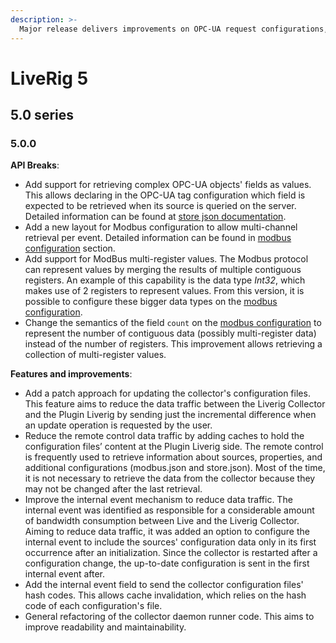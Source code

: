 ```yaml
---
description: >-
  Major release delivers improvements on OPC-UA request configurations, new ModBus capabilities, and data traffic optimization.
---
```


# LiveRig 5

## 5.0 series

### 5.0.0

**API Breaks**:

* Add support for retrieving complex OPC-UA objects' fields as values. This allows declaring in the OPC-UA tag configuration which field is expected to be retrieved when its source is queried on the server. Detailed information can be found at [store json documentation](../../collector/configuration/store.json.md#liverig-collector-5.0.0-or-above).
* Add a new layout for Modbus configuration to allow multi-channel retrieval per event. Detailed information can be found in [modbus configuration](../../collector/configuration/modbus.json.md) section.
* Add support for ModBus multi-register values. The Modbus protocol can represent values by merging the results of multiple contiguous registers. An example of this capability is the data type _Int32_, which makes use of 2 registers to represent values. From this version, it is possible to configure these bigger data types on the [modbus configuration](../../collector/configuration/modbus.json.md).
* Change the semantics of the field `count` on the [modbus configuration](../../collector/configuration/modbus.json.md) to represent the number of contiguous data (possibly multi-register data) instead of the number of registers. This improvement allows retrieving a collection of multi-register values.

**Features and improvements**:

* Add a patch approach for updating the collector's configuration files. This feature aims to reduce the data traffic between the Liverig Collector and the Plugin Liverig by sending just the incremental difference when an update operation is requested by the user.
* Reduce the remote control data traffic by adding caches to hold the configuration files’ content at the Plugin Liverig side. The remote control is frequently used to retrieve information about sources, properties, and additional configurations (modbus.json and store.json). Most of the time, it is not necessary to retrieve the data from the collector because they may not be changed after the last retrieval.
* Improve the internal event mechanism to reduce data traffic. The internal event was identified as responsible for a considerable amount of bandwidth consumption between Live and the Liverig Collector. Aiming to reduce data traffic, it was added an option to configure the internal event to include the sources' configuration data only in its first occurrence after an initialization. Since the collector is restarted after a configuration change, the up-to-date configuration is sent in the first internal event after.
* Add the internal event field to send the collector configuration files' hash codes. This allows cache invalidation, which relies on the hash code of each configuration's file.
* General refactoring of the collector daemon runner code. This aims to improve readability and maintainability.

